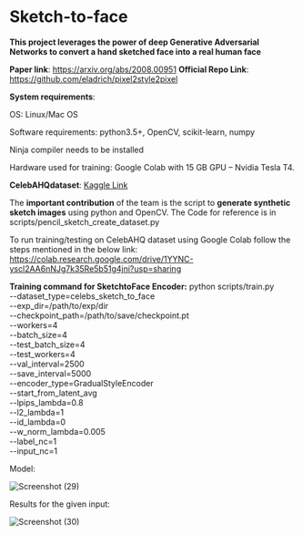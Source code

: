 # Sketch-to-face
**This project leverages the power of deep Generative Adversarial Networks to convert a hand sketched face into a real human face**

**Paper link**: https://arxiv.org/abs/2008.00951
**Official Repo Link**: https://github.com/eladrich/pixel2style2pixel

**System requirements**:

OS: Linux/Mac OS

Software requirements: python3.5+, OpenCV, scikit-learn, numpy

Ninja compiler needs to be installed

Hardware used for training: Google Colab with 15 GB GPU – Nvidia Tesla T4.

**CelebAHQdataset**: [Kaggle Link](https://www.kaggle.com/datasets/badasstechie/celebahq-resized-256x256)

The **important contribution** of the team is the script to **generate synthetic sketch images** using python and OpenCV. 
The Code for reference is in scripts/pencil_sketch_create_dataset.py

To run training/testing on CelebAHQ dataset using Google Colab follow the steps mentioned in the below link:
https://colab.research.google.com/drive/1YYNC-yscl2AA6nNJg7k35Re5b51g4jni?usp=sharing 

**Training command for SketchtoFace Encoder:**
python scripts/train.py \
--dataset_type=celebs_sketch_to_face \
--exp_dir=/path/to/exp/dir \
--checkpoint_path=/path/to/save/checkpoint.pt \
--workers=4 \
--batch_size=4 \
--test_batch_size=4 \
--test_workers=4 \
--val_interval=2500 \
--save_interval=5000 \
--encoder_type=GradualStyleEncoder \
--start_from_latent_avg \
--lpips_lambda=0.8 \
--l2_lambda=1 \
--id_lambda=0 \
--w_norm_lambda=0.005 \
--label_nc=1 \
--input_nc=1 

Model: 

![Screenshot (29)](https://github.com/AkhileshV/Sketch-to-face/assets/35297458/69654538-941a-4d7b-9cdf-d3ef3707a7ac)

Results for the given input:

![Screenshot (30)](https://github.com/AkhileshV/Sketch-to-face/assets/35297458/7db17f55-123c-49d3-b9d0-35dda769728d)





